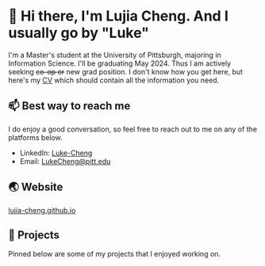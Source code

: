 # 👋 Hi there, I'm Lujia Cheng. And I usually go by "Luke"

I'm a Master's student at the University of Pittsburgh, majoring in Information Science. I'll be graduating May 2024. Thus I am actively seeking ~~co-op or~~ new grad position. I don't know how you get here, but here's my [CV](./CV.md) which should contain all the information you need.

## 📫 Best way to reach me

I do enjoy a good conversation, so feel free to reach out to me on any of the platforms below.

- LinkedIn: [Luke-Cheng](https://www.linkedin.com/in/luke-cheng/)
- Email: [LukeCheng@pitt.edu](mailto:lukecheng@pitt.edu)

## 🌏 Website

[lujia-cheng.github.io](https://lujia-cheng.github.io)

## 🚀 Projects

Pinned below are some of my projects that I enjoyed working on.

